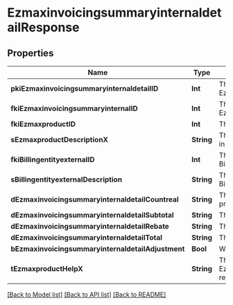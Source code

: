 # EzmaxinvoicingsummaryinternaldetailResponse

## Properties
Name | Type | Description | Notes
------------ | ------------- | ------------- | -------------
**pkiEzmaxinvoicingsummaryinternaldetailID** | **Int** | The unique ID of the Ezmaxinvoicingsummaryinternaldetail | [optional] 
**fkiEzmaxinvoicingsummaryinternalID** | **Int** | The unique ID of the Ezmaxinvoicingsummaryinternal | [optional] 
**fkiEzmaxproductID** | **Int** | The unique ID of the Ezmaxproduct | 
**sEzmaxproductDescriptionX** | **String** | The description of the Ezmaxproduct in the language of the requester | 
**fkiBillingentityexternalID** | **Int** | The unique ID of the Billingentityexternal | 
**sBillingentityexternalDescription** | **String** | The description of the Billingentityexternal | 
**dEzmaxinvoicingsummaryinternaldetailCountreal** | **String** | The count item invoiced for the product | 
**dEzmaxinvoicingsummaryinternaldetailSubtotal** | **String** | The subtotal invoiced for the product | 
**dEzmaxinvoicingsummaryinternaldetailRebate** | **String** | The rebate for the product | 
**dEzmaxinvoicingsummaryinternaldetailTotal** | **String** | The total invoiced for the product | 
**bEzmaxinvoicingsummaryinternaldetailAdjustment** | **Bool** | Whether if it&#39;s an adjustment | 
**tEzmaxproductHelpX** | **String** | The help message of the Ezmaxproduct in the language of the requester | 

[[Back to Model list]](../README.md#documentation-for-models) [[Back to API list]](../README.md#documentation-for-api-endpoints) [[Back to README]](../README.md)


